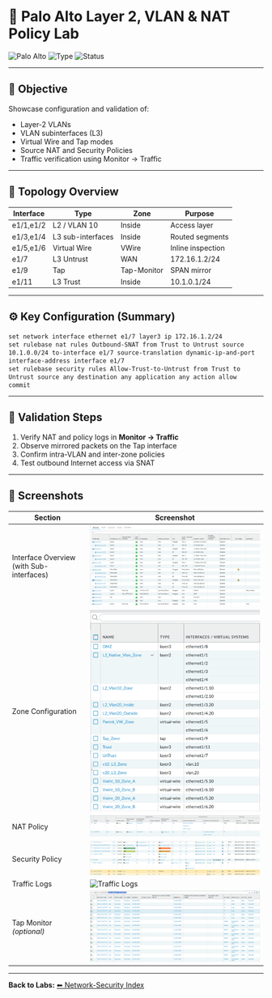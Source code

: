 # 🔄 Palo Alto Layer 2, VLAN & NAT Policy Lab

![Palo Alto](https://img.shields.io/badge/Palo%20Alto-Firewall-orange)
![Type](https://img.shields.io/badge/Lab-L2%20Interfaces%20%7C%20NAT-blue)
![Status](https://img.shields.io/badge/Status-Complete-green)

---

## 🎯 Objective
Showcase configuration and validation of:
- Layer-2 VLANs  
- VLAN subinterfaces (L3)  
- Virtual Wire and Tap modes  
- Source NAT and Security Policies  
- Traffic verification using Monitor → Traffic

---

## 🧱 Topology Overview
| Interface | Type | Zone | Purpose |
|------------|------|------|----------|
| e1/1,e1/2 | L2 / VLAN 10 | Inside | Access layer |
| e1/3,e1/4 | L3 sub-interfaces | Inside | Routed segments |
| e1/5,e1/6 | Virtual Wire | VWire | Inline inspection |
| e1/7 | L3 Untrust | WAN | 172.16.1.2/24 |
| e1/9 | Tap | Tap-Monitor | SPAN mirror |
| e1/11 | L3 Trust | Inside | 10.1.0.1/24 |

---

## ⚙️ Key Configuration (Summary)

```
set network interface ethernet e1/7 layer3 ip 172.16.1.2/24
set rulebase nat rules Outbound-SNAT from Trust to Untrust source 10.1.0.0/24 to-interface e1/7 source-translation dynamic-ip-and-port interface-address interface e1/7
set rulebase security rules Allow-Trust-to-Untrust from Trust to Untrust source any destination any application any action allow
commit
```

---

## 🧪 Validation Steps
1. Verify NAT and policy logs in **Monitor → Traffic**  
2. Observe mirrored packets on the Tap interface  
3. Confirm intra-VLAN and inter-zone policies  
4. Test outbound Internet access via SNAT

---

## 📸 Screenshots

| Section | Screenshot |
|----------|-------------|
| Interface Overview (with Sub-interfaces) | ![Interfaces](../assets/screenshots/palo-alto-l2-nat-interface-lab/interfaces.png) |
| Zone Configuration | ![Zones](../assets/screenshots/palo-alto-l2-nat-interface-lab/zones.png) |
| NAT Policy | ![NAT Policy](../assets/screenshots/palo-alto-l2-nat-interface-lab/nat-policy.png) |
| Security Policy | ![Security Policy](../assets/screenshots/palo-alto-l2-nat-interface-lab/security-policy.png) |
| Traffic Logs | ![Traffic Logs](../assets/screenshots/palo-alto-l2-nat-interface-lab/traffic-logs.png) |
| Tap Monitor *(optional)* | ![Tap](../assets/screenshots/palo-alto-l2-nat-interface-lab/tap-monitor.png) |

---

**Back to Labs:** [⬅ Network-Security Index](./index.md)

